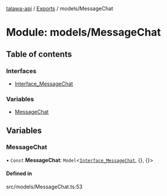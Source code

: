 [talawa-api](../README.md) / [Exports](../modules.md) / models/MessageChat

# Module: models/MessageChat

## Table of contents

### Interfaces

- [Interface\_MessageChat](../interfaces/models_MessageChat.Interface_MessageChat.md)

### Variables

- [MessageChat](models_MessageChat.md#messagechat)

## Variables

### MessageChat

• `Const` **MessageChat**: `Model`<[`Interface_MessageChat`](../interfaces/models_MessageChat.Interface_MessageChat.md), {}, {}\>

#### Defined in

src/models/MessageChat.ts:53
